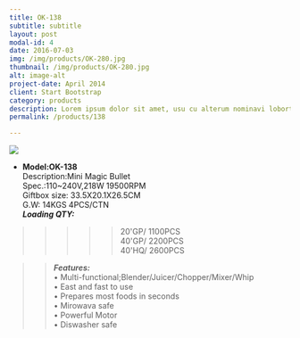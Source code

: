 ```yaml
---
title: OK-138
subtitle: subtitle
layout: post
modal-id: 4
date: 2016-07-03
img: /img/products/OK-280.jpg
thumbnail: /img/products/OK-280.jpg
alt: image-alt
project-date: April 2014
client: Start Bootstrap
category: products
description: Lorem ipsum dolor sit amet, usu cu alterum nominavi lobortis. At duo novum diceret. Tantas apeirian vix et, usu sanctus postulant inciderint ut, populo diceret necessitatibus in vim. Cu eum dicam feugiat noluisse.
permalink: /products/138

---
```

![](http://i.imgur.com/YVifzcA.jpg)  


- **Model:OK-138**       
   Description:Mini Magic Bullet   
Spec.:110~240V,218W   19500RPM  
Giftbox size: 33.5X20.1X26.5CM    
G.W: 14KGS   4PCS/CTN   
**_Loading QTY:_**    
 >>>>>20'GP/  1100PCS  
       40'GP/   2200PCS  
       40'HQ/  2600PCS    

 >> **_Features:_**   
• Multi-functional;Blender/Juicer/Chopper/Mixer/Whip  
• East and fast to use      
• Prepares most foods in seconds   
• Mirowava safe  
• Powerful Motor  
• Diswasher safe  
